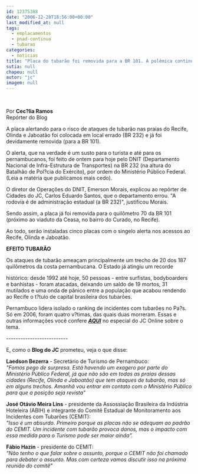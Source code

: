 ```yaml
---
id: 12375388
date: "2006-12-28T18:56:00+00:00"
last_modified_at: null
tags:
  - emplacamentos
  - pnad-continua
  - tubarao
categories:
  - noticias
title: "Placa do tubarão foi removida para a BR 101. A polêmica continua!"
sutia: null
chapeu: null
autor: "jc"
imagem: null
---
```

<p>&nbsp;<br /></p>
<p>Por <strong>Cec?lia Ramos</strong><br />Rep&oacute;rter do Blog</p>
<p>A&nbsp;placa alertando para o risco de ataques de tubar&atilde;o nas praias do Recife, Olinda e Jaboat&atilde;o foi colocada em local errado (BR 232) e j&aacute; foi devidamente removida (para a BR 101).</p>
<p>O alerta, que na verdade &eacute; um susto para o turista e at&eacute; para os pernambucanos, foi feito de ontem para hoje&nbsp;pelo DNIT (Departamento Nacional de Infra-Estrutura de Transportes)&nbsp;na&nbsp;BR 232 (na altura do Batalh&atilde;o de Pol?cia do Ex&eacute;rcito), por ordem do Minist&eacute;rio P&uacute;blico Federal. (Leia a mat&eacute;ria que publicamos mais cedo).</p>
<p>O&nbsp;diretor de Opera&ccedil;&otilde;es do DNIT, Emerson Morais,&nbsp;explicou ao rep&oacute;rter de Cidades do JC, Carlos Eduardo Santos, que o departamento errou.&nbsp;"A rodovia &eacute; de administra&ccedil;&atilde;o estadual (a BR 232)", justificou Morais.</p>
<p>Sendo assim,&nbsp;a placa j&aacute; foi removida para o&nbsp;quil&ocirc;metro 70 da BR 101 (pr&oacute;ximo ao viaduto da Ceasa, no bairro do Curado, no Recife).</p>
<p>Ao todo, ser&atilde;o instaladas cinco placas com o singelo alerta nos acessos ao Recife, Olinda e Jaboat&atilde;o.</p>
<p><strong>EFEITO TUBAR&Atilde;O</strong></p>
<p>Os ataques de tubar&atilde;o&nbsp;amea&ccedil;am principalmente um trecho de 20 dos 187 quil&ocirc;metros da costa pernambucana. O Estado&nbsp;j&aacute; atingiu um recorde</p>
<p>hist&oacute;rico: desde 1992 at&eacute; hoje, 50 pessoas - entre surfistas, bodyboarders e banhistas - foram atacadas, deixando um saldo de 19 mortos, 31 mutilados e uma onda de p&acirc;nico entre a popula&ccedil;&atilde;o que acabou rendendo ao Recife o t?tulo de capital brasileira dos tubar&otilde;es.</p>
<p>Pernambuco lidera isolado o ranking de incidentes com tubar&otilde;es no Pa?s. S&oacute; em 2006, foram quatro v?timas, das quais duas morreram. Essas e outras informa&ccedil;&otilde;es voc&ecirc; confere <a href="http://fivenews.sjcc.com.br/" target="_blank" rel="noopener noreferrer"><strong><em>AQUI</em></strong></a> no especial do JC Online sobre o tema.</p>
<p>--------------------------&nbsp;</p>
<p>E, como o <strong>Blog do JC</strong> prometeu, veja&nbsp;o que disse:&nbsp;</p>
<p><strong>Laedson Bezerra</strong> - Secret&aacute;rio de Turismo de Pernambuco:<br /><em>"Fomos pego de surpresa. Est&aacute; havendo um exagero por parte do Minist&eacute;rio P&uacute;blico Federal, j&aacute; que n&atilde;o s&atilde;o em todas as praias dessas cidades (Recife, Olinda e Jaboat&atilde;o)&nbsp;que tem ataques de tubar&atilde;o, mas s&oacute; em alguns trechos. Amanh&atilde; vou entrar em contato com o Minist&eacute;rio P&uacute;blico para&nbsp;que a&nbsp;posi&ccedil;&atilde;o seja revista"</em></p>
<p><strong>Jos&eacute; Ot&aacute;vio Meira Lins</strong> - presidente da Assossia&ccedil;&atilde;o Brasileira da Ind&uacute;stria Hoteleira (ABIH) e integrante do Comit&ecirc; Estadual de Monitoramento aos Incidentes com Tubar&otilde;es (CEMIT):<br /><em>"Isso &eacute; um absurdo. Primeiro porque as placas n&atilde;o se adequam ao padr&atilde;o do CEMIT. Um incidente com tubar&atilde;o provoca danos, mas o impacto com essa medida para o Turismo pode ser maior ainda".</em></p>
<p><strong>F&aacute;bio Hazin</strong> - presidente do CEMIT:<br /><em>"N&atilde;o tenho o que falar sobre o assunto, porque o CEMIT n&atilde;o foi chamado para debater o assunto. Mas com certeza vamos discutir isso na pr&oacute;xima reuni&atilde;o do comit&ecirc;"</em></p>
